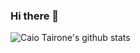 ### Hi there 👋


![Caio Tairone's github stats](https://github-readme-stats.vercel.app/api?username=tairone32&show_icons=true&theme=radical)

